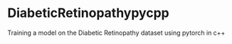 # DiabeticRetinopathypycpp
Training a model on the Diabetic Retinopathy dataset using pytorch in c++
